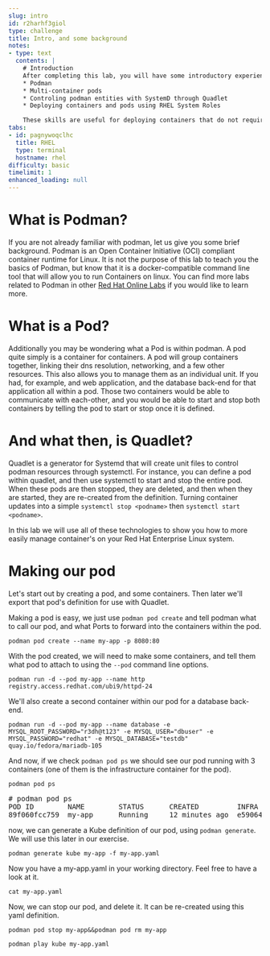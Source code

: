 ```yaml
---
slug: intro
id: r2harhf3giol
type: challenge
title: Intro, and some background
notes:
- type: text
  contents: |
    # Introduction
    After completing this lab, you will have some introductory experience with several container management technologies included in Red Hat Enterprise Linux, Including
    * Podman
    * Multi-container pods
    * Controling podman entities with SystemD through Quadlet
    * Deploying containers and pods using RHEL System Roles

    These skills are useful for deploying containers that do not require a heavier container orchestration system, but still require a production level of service.
tabs:
- id: pagnywoqclhc
  title: RHEL
  type: terminal
  hostname: rhel
difficulty: basic
timelimit: 1
enhanced_loading: null
---
```

  # What is Podman?
  If you are not already familiar with podman, let us give you some brief background.  Podman is an Open Container Initiative (OCI) compliant container runtime for Linux.  It is not the purpose of this lab to teach you the basics of Podman, but know that it is a docker-compatible command line tool that will allow you to run Containers on linux.  You can find more labs related to Podman in other [Red Hat Online Labs](https://lab.redhat.com) if you would like to learn more.

  # What is a Pod?
  Additionally you may be wondering what a Pod is within podman.  A pod quite simply is a container for containers.  A pod will group containers together, linking their dns resolution, networking, and a few other resources.  This also allows you to manage them as an individual unit.  If you had, for example, and web application, and the database back-end for that application all within a pod.  Those two containers would be able to communicate with each-other, and you would be able to start and stop both containers by telling the pod to start or stop once it is defined.

  # And what then, is Quadlet?
  Quadlet is a generator for Systemd that will create unit files to control podman resources through systemctl.  For instance, you can define a pod within quadlet, and then use systemctl to start and stop the entire pod.  When these pods are then stopped, they are deleted, and then when they are started, they are re-created from the definition.  Turning container updates into a simple `systemctl stop <podname>` then `systemctl start <podname>`.

  In this lab we will use all of these technologies to show you how to more easily manage container's on your Red Hat Enterprise Linux system.

  # Making our pod
  Let's start out by creating a pod, and some containers.  Then later we'll export that pod's definition for use with Quadlet.

  Making a pod is easy, we just use `podman pod create` and tell podman what to call our pod, and what Ports to forward into the containers within the pod.

  ```bash,run
  podman pod create --name my-app -p 8080:80
  ```

  With the pod created, we will need to make some containers, and tell them what pod to attach to using the `--pod` command line options.

  ```bash,run
  podman run -d --pod my-app --name http registry.access.redhat.com/ubi9/httpd-24
  ```

  We'll also create a second container within our pod for a database back-end.
  ```bash,run
  podman run -d --pod my-app --name database -e MYSQL_ROOT_PASSWORD="r3dh@t123" -e MYSQL_USER="dbuser" -e MYSQL_PASSWORD="redhat" -e MYSQL_DATABASE="testdb" quay.io/fedora/mariadb-105
  ```

  And now, if we check `podman pod ps` we should see our pod running with 3 containers (one of them is the infrastructure container for the pod).
  ```bash,run
  podman pod ps
  ```
<pre type=file>
# podman pod ps
POD ID        NAME        STATUS      CREATED         INFRA ID      # OF CONTAINERS
89f060fcc759  my-app      Running     12 minutes ago  e5906434e3f9  3
</pre>

now, we can generate a Kube definition of our pod, using `podman generate`.  We will use this later in our exercise. 

```bash,run
podman generate kube my-app -f my-app.yaml
```
Now you have a my-app.yaml in your working directory.  Feel free to have a look at it. 
```bash,run
cat my-app.yaml
```

Now, we can stop our pod, and delete it.  It can be re-created using this yaml definition. 
```bash,run
podman pod stop my-app&&podman pod rm my-app
```
```bash,run
podman play kube my-app.yaml
```